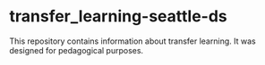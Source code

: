 # transfer_learning-seattle-ds

This repository contains information about transfer learning. It was designed for pedagogical purposes.

